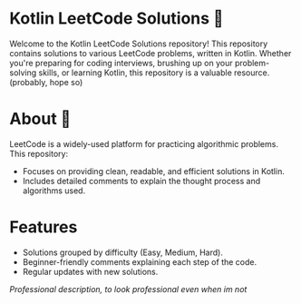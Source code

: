 # **Kotlin LeetCode Solutions** 🚀
Welcome to the Kotlin LeetCode Solutions repository! 
This repository contains solutions to various LeetCode problems, written in Kotlin. 
Whether you're preparing for coding interviews, brushing up on your problem-solving skills, or learning Kotlin, this repository is a valuable resource. (probably, hope so)

# **About** 🧐
LeetCode is a widely-used platform for practicing algorithmic problems. This repository:

- Focuses on providing clean, readable, and efficient solutions in Kotlin.
- Includes detailed comments to explain the thought process and algorithms used.

# **Features**
- Solutions grouped by difficulty (Easy, Medium, Hard).
- Beginner-friendly comments explaining each step of the code. 
- Regular updates with new solutions.



_Professional description, to look professional even when im not_
